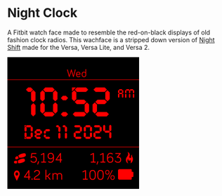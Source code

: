 # Night Clock
 A Fitbit watch face made to resemble the red-on-black displays of old fashion clock radios. This wachface is a stripped down version of [Night Shift](https://github.com/jsh9091/night-shift) made for the Versa, Versa Lite, and Versa 2. 

![screenshot](Screenshot.png)

